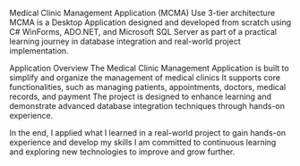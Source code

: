 Medical Clinic Management Application (MCMA) Use 3-tier architecture
MCMA is a Desktop Application designed and developed from scratch using C# WinForms, ADO.NET, and
Microsoft SQL Server as part of a practical learning journey in database integration and real-world project implementation.

Application Overview
The Medical Clinic Management Application is built to simplify and organize the management of medical clinics
It supports core functionalities, such as managing patients, appointments, doctors, medical records, and payment
The project is designed to enhance learning and demonstrate advanced database integration techniques through hands-on experience.

In the end, I applied what I learned in a real-world project to gain hands-on experience and develop my skills
I am committed to continuous learning and exploring new technologies to improve and grow further.

